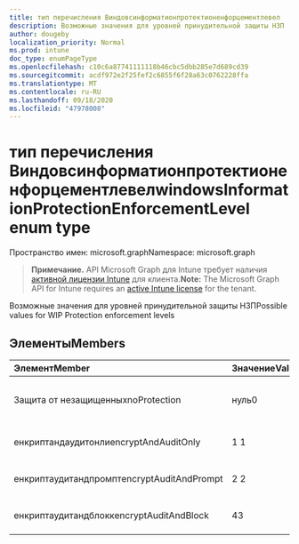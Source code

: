 ```yaml
---
title: тип перечисления Виндовсинформатионпротектионенфорцементлевел
description: Возможные значения для уровней принудительной защиты НЗП
author: dougeby
localization_priority: Normal
ms.prod: intune
doc_type: enumPageType
ms.openlocfilehash: c10c6a87741111118b46cbc5dbb285e7d689cd39
ms.sourcegitcommit: acdf972e2f25fef2c6855f6f28a63c0762228ffa
ms.translationtype: MT
ms.contentlocale: ru-RU
ms.lasthandoff: 09/18/2020
ms.locfileid: "47978008"
---
```

# <a name="windowsinformationprotectionenforcementlevel-enum-type"></a><span data-ttu-id="09cfb-103">тип перечисления Виндовсинформатионпротектионенфорцементлевел</span><span class="sxs-lookup"><span data-stu-id="09cfb-103">windowsInformationProtectionEnforcementLevel enum type</span></span>

<span data-ttu-id="09cfb-104">Пространство имен: microsoft.graph</span><span class="sxs-lookup"><span data-stu-id="09cfb-104">Namespace: microsoft.graph</span></span>

> <span data-ttu-id="09cfb-105">**Примечание.** API Microsoft Graph для Intune требует наличия [активной лицензии Intune](https://go.microsoft.com/fwlink/?linkid=839381) для клиента.</span><span class="sxs-lookup"><span data-stu-id="09cfb-105">**Note:** The Microsoft Graph API for Intune requires an [active Intune license](https://go.microsoft.com/fwlink/?linkid=839381) for the tenant.</span></span>

<span data-ttu-id="09cfb-106">Возможные значения для уровней принудительной защиты НЗП</span><span class="sxs-lookup"><span data-stu-id="09cfb-106">Possible values for WIP Protection enforcement levels</span></span>

## <a name="members"></a><span data-ttu-id="09cfb-107">Элементы</span><span class="sxs-lookup"><span data-stu-id="09cfb-107">Members</span></span>
|<span data-ttu-id="09cfb-108">Элемент</span><span class="sxs-lookup"><span data-stu-id="09cfb-108">Member</span></span>|<span data-ttu-id="09cfb-109">Значение</span><span class="sxs-lookup"><span data-stu-id="09cfb-109">Value</span></span>|<span data-ttu-id="09cfb-110">Описание</span><span class="sxs-lookup"><span data-stu-id="09cfb-110">Description</span></span>|
|:---|:---|:---|
|<span data-ttu-id="09cfb-111">Защита от незащищенных</span><span class="sxs-lookup"><span data-stu-id="09cfb-111">noProtection</span></span>|<span data-ttu-id="09cfb-112">нуль</span><span class="sxs-lookup"><span data-stu-id="09cfb-112">0</span></span>|<span data-ttu-id="09cfb-113">Защита не включена</span><span class="sxs-lookup"><span data-stu-id="09cfb-113">No protection enforcement</span></span>|
|<span data-ttu-id="09cfb-114">енкриптандаудитонли</span><span class="sxs-lookup"><span data-stu-id="09cfb-114">encryptAndAuditOnly</span></span>|<span data-ttu-id="09cfb-115">1 </span><span class="sxs-lookup"><span data-stu-id="09cfb-115">1</span></span>|<span data-ttu-id="09cfb-116">Только шифрование и аудит</span><span class="sxs-lookup"><span data-stu-id="09cfb-116">Encrypt and Audit only</span></span>|
|<span data-ttu-id="09cfb-117">енкриптаудитандпромпт</span><span class="sxs-lookup"><span data-stu-id="09cfb-117">encryptAuditAndPrompt</span></span>|<span data-ttu-id="09cfb-118">2 </span><span class="sxs-lookup"><span data-stu-id="09cfb-118">2</span></span>|<span data-ttu-id="09cfb-119">Шифрование, аудит и запрос</span><span class="sxs-lookup"><span data-stu-id="09cfb-119">Encrypt, Audit and Prompt</span></span>|
|<span data-ttu-id="09cfb-120">енкриптаудитандблокк</span><span class="sxs-lookup"><span data-stu-id="09cfb-120">encryptAuditAndBlock</span></span>|<span data-ttu-id="09cfb-121">4</span><span class="sxs-lookup"><span data-stu-id="09cfb-121">3</span></span>|<span data-ttu-id="09cfb-122">Шифрование, аудит и блокировка</span><span class="sxs-lookup"><span data-stu-id="09cfb-122">Encrypt, Audit and Block</span></span>|









